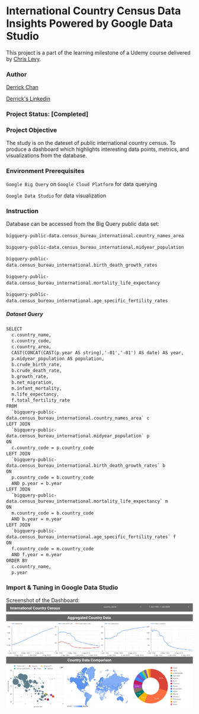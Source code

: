 # International Country Census Data Insights Powered by Google Data Studio
This project is a part of the learning milestone of a Udemy course delivered by [Chris Levy](https://www.udemy.com/sql-for-data-science-with-google-big-query/). 

### Author
[Derrick Chan](https://github.com/zhenyu92)

[Derrick's Linkedin](https://www.linkedin.com/in/zychan/)

### Project Status: [Completed]

### Project Objective
The study is on the dateset of public international country census. To produce a dashboard which highlights interesting data points, metrics, and visualizations from the database.

### Environment Prerequisites
`Google Big Query` on `Google Cloud Platform` for data querying 

`Google Data Studio` for data visualization

### Instruction
Database can be accessed from the Big Query public data set:

`bigquery-public-data.census_bureau_international.country_names_area`

`bigquery-public-data.census_bureau_international.midyear_population`

`bigquery-public-data.census_bureau_international.birth_death_growth_rates`

`bigquery-public-data.census_bureau_international.mortality_life_expectancy`

`bigquery-public-data.census_bureau_international.age_specific_fertility_rates`


##### Dataset Query
```
SELECT
  c.country_name,
  c.country_code,
  c.country_area,
  CAST(CONCAT(CAST(p.year AS string),'-01','-01') AS date) AS year,
  p.midyear_population AS population,
  b.crude_birth_rate,
  b.crude_death_rate,
  b.growth_rate,
  b.net_migration,
  m.infant_mortality,
  m.life_expectancy,
  f.total_fertility_rate
FROM
  `bigquery-public-data.census_bureau_international.country_names_area` c
LEFT JOIN
  `bigquery-public-data.census_bureau_international.midyear_population` p
ON
  c.country_code = p.country_code
LEFT JOIN
  `bigquery-public-data.census_bureau_international.birth_death_growth_rates` b
ON
  p.country_code = b.country_code
  AND p.year = b.year
LEFT JOIN
  `bigquery-public-data.census_bureau_international.mortality_life_expectancy` m
ON
  m.country_code = b.country_code
  AND b.year = m.year
LEFT JOIN
  `bigquery-public-data.census_bureau_international.age_specific_fertility_rates` f
ON
  f.country_code = m.country_code
  AND f.year = m.year
ORDER BY
  c.country_name,
  p.year
```

### Import & Tuning in Google Data Studio
Screenshot of the Dashboard: 
![alt text](https://github.com/zhenyu92/International_Country_Census/blob/master/International_Country_Census-1.jpg "Logo Title Text 1")
